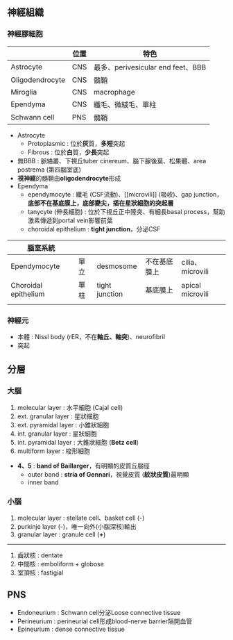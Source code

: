 ## 神經組織
### 神經膠細胞
|                 | 位置 | 特色                              |
|-----------------|------|-----------------------------------|
| Astrocyte       | CNS  | 最多、perivesicular end feet、BBB |
| Oligodendrocyte | CNS  | 髓鞘                              |
| Miroglia        | CNS  | macrophage                        |
| Ependyma        | CNS  | 纖毛、微絨毛、單柱                |
| Schwann cell    | PNS  | 髓鞘                              |
- Astrocyte
	- Protoplasmic : 位於**灰**質，**多短**突起
	- Fibrous : 位於**白**質，**少長**突起
- 無BBB : 脈絡叢、下視丘tuber cinereum、腦下腺後葉、松果體、area postrema (第四腦室底)
- **視神經**的髓鞘由**oligodendrocyte**形成
- Ependyma
	- ependymocyte : 纖毛 (CSF流動)、[[microvili]] (吸收)、gap junction，**底部不在基底膜上，底部變尖，插在星狀細胞的突起層**
	- tanycyte (伸長細胞) : 位於下視丘正中隆突、有細長basal process，幫助激素傳遞到portal vein影響前葉
	- choroidal epithelium : **tight junction**，分泌CSF

| 腦室系統 |  |  |  |  |
| ---- | ---- | ---- | ---- | ---- |
| Ependymocyte | 單立 | desmosome | 不在基底膜上 | cilia、microvili |
| Choroidal epithelium | 單柱 | tight junction | 基底膜上 | apical microvili |
|  |  |  |  |  |
### 神經元
-  本體 : Nissl body (rER，不在**軸丘、軸突**)、neurofibril
- 突起
## 分層
### 大腦
1. molecular layer : 水平細胞 (Cajal cell)
2. ext. granular layer : 星狀細胞
3. ext. pyramidal layer : 小錐狀細胞
4. int. granular layer : 星狀細胞
5. int. pyramidal layer : 大錐狀細胞 (**Betz cell**)
6. multiform layer : 梭形細胞
- **4、5** : **band of Baillarger**，有明顯的皮質丘腦徑
	- outer band : **stria of Gennari**，視覺皮質 (**紋狀皮質**)最明顯
	- inner band
### 小腦
1. molecular layer : stellate cell、basket cell (-)
2. purkinje layer (-)，唯一向外(小腦深核)輸出
3. granular layer : granule cell (**+**)
***
1. 齒狀核 : dentate
2. 中間核 : emboliform + globose
3. 室頂核 : fastigial
## PNS
- Endoneurium : Schwann cell分泌Loose connective tissue
- Perineurium : perineurial cell形成blood-nerve barrier隔開血管
- Epineurium : dense connective tissue